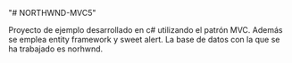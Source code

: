 "# NORTHWND-MVC5" 

Proyecto de ejemplo desarrollado en c# utilizando el patrón MVC. 
Además se emplea entity framework y sweet alert. La base de datos
con la que se ha trabajado es norhwnd.


